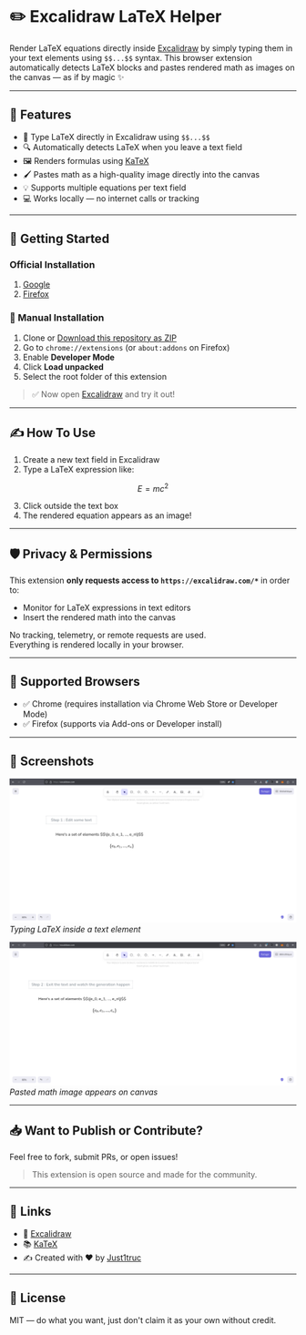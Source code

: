 # ✏️ Excalidraw LaTeX Helper

Render LaTeX equations directly inside [Excalidraw](https://excalidraw.com) by simply typing them in your text elements using `$$...$$` syntax. This browser extension automatically detects LaTeX blocks and pastes rendered math as images on the canvas — as if by magic ✨

---

## 🧠 Features

- 📐 Type LaTeX directly in Excalidraw using `$$...$$`
- 🔍 Automatically detects LaTeX when you leave a text field
- 🖼 Renders formulas using [KaTeX](https://katex.org)
- 🖌 Pastes math as a high-quality image directly into the canvas
- 💡 Supports multiple equations per text field
- 💻 Works locally — no internet calls or tracking

---

## 🚀 Getting Started

### Official Installation

1. [Google](https://chromewebstore.google.com/detail/excalidraw-latex-helper/jheeenhfehagediklndplljomgcknmia)
2. [Firefox](https://addons.mozilla.org/en-US/firefox/addon/excalidraw-latex-helper/)

### 🧪 Manual Installation

1. Clone or [Download this repository as ZIP](https://github.com/your-repo-link)
2. Go to `chrome://extensions` (or `about:addons` on Firefox)
3. Enable **Developer Mode**
4. Click **Load unpacked**
5. Select the root folder of this extension

> ✅ Now open [Excalidraw](https://excalidraw.com) and try it out!

---

## ✍️ How To Use

1. Create a new text field in Excalidraw
2. Type a LaTeX expression like:

$$
E = mc^2
$$


3. Click outside the text box
4. The rendered equation appears as an image!

---

## 🛡 Privacy & Permissions

This extension **only requests access to `https://excalidraw.com/*`** in order to:
- Monitor for LaTeX expressions in text editors
- Insert the rendered math into the canvas

No tracking, telemetry, or remote requests are used.  
Everything is rendered locally in your browser.

---

## 🧩 Supported Browsers

- ✅ Chrome (requires installation via Chrome Web Store or Developer Mode)
- ✅ Firefox (supports via Add-ons or Developer install)

---

## 📸 Screenshots

![Typing LaTeX](./screenshots/input.png)
*Typing LaTeX inside a text element*

![Rendered Output](./screenshots/rendered.png)
*Pasted math image appears on canvas*

---

## 📥 Want to Publish or Contribute?

Feel free to fork, submit PRs, or open issues!

> This extension is open source and made for the community.

---

## 🔗 Links

- 📄 [Excalidraw](https://excalidraw.com)
- 📚 [KaTeX](https://katex.org/)
- ✍️ Created with ❤️ by [Just1truc](https://github.com/Just1truc/)

---

## 📃 License

MIT — do what you want, just don't claim it as your own without credit.

